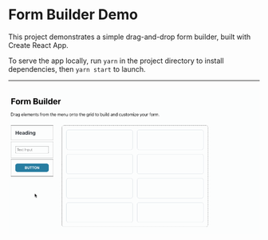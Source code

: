 # Form Builder Demo

This project demonstrates a simple drag-and-drop form builder, built with Create React App.

To serve the app locally, run `yarn` in the project directory to install dependencies, then `yarn start` to launch.

---

![](https://github.com/conceptlogic/form-builder/blob/main/form-builder.gif)
